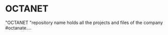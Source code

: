 # OCTANET
"OCTANET "repository name holds all the projects and files of the company #octanate....
 
